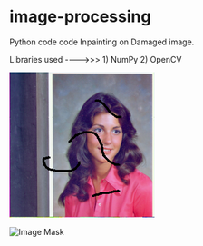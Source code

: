 # image-processing

Python code code Inpainting on Damaged image.

Libraries used ---->>> 1) NumPy  2) OpenCV


![Test Image](https://github.com/harshadlokare/image-processing/blob/master/Damaged-Image.png)

![Image Mask](images/Mask.png)

